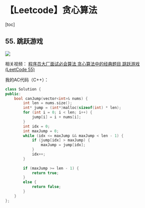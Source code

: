 # 【Leetcode】贪心算法



[toc]



## 55. 跳跃游戏

![](D:\Notes\Leetcode\Leetcode.assets\55.png)

相关视频：
[程序员大厂面试必会算法 贪心算法中的经典题目 跳跃游戏 (LeetCode 55)](https://www.bilibili.com/video/BV1Sk4y1C7cD)


我的AC代码（C++）：

```c++
class Solution {
public:
	bool canJump(vector<int>& nums) {
		int len = nums.size();
		int* jump = (int*)malloc(sizeof(int) * len);
		for (int i = 0; i < len; i++) {
			jump[i] = i + nums[i];
		}
		int idx = 0;
		int maxJump = 0;
		while (idx <= maxJump && maxJump < len - 1) {
			if (jump[idx] > maxJump) {
				maxJump = jump[idx];
			}
			idx++;
		}
		
		if (maxJump >= len - 1) {
			return true;
		}
		else {
			return false;
		}
	}
};
```

